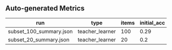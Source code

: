 
## Auto-generated Metrics

| run | type | items | initial_acc | final_acc | delta_acc | mean_turns | acc_per_1k_tokens | error |
|---|---|---|---|---|---|---|---|---|
| subset_100_summary.json | teacher_learner | 100 | 0.29 | 0.32 | 0.030000000000000027 | 2.39 |  |  |
| subset_20_summary.json | teacher_learner | 20 | 0.2 | 0.3 | 0.09999999999999998 | 2.5 |  |  |

